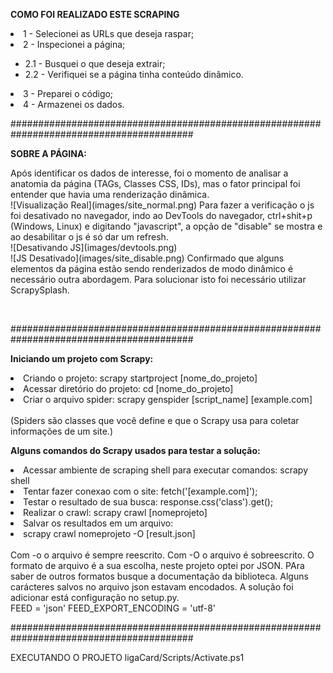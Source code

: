 <b>COMO FOI REALIZADO ESTE SCRAPING</b>
<br>
<li>1 - Selecionei as URLs que deseja raspar;</li>
<li>2 - Inspecionei a página;</li>
<ul>
    <li>2.1 - Busquei o que deseja extrair;</li>
    <li>2.2 - Verifiquei se a página tinha conteúdo dinâmico.</li>
</ul>
<li>3 - Preparei o código;</li>
<li>4 - Armazenei os dados.</li>

#########################################################################################

<b>SOBRE A PÁGINA:</b><br>
<p>Após identificar os dados de interesse, foi o momento de analisar a anatomia da página (TAGs, Classes CSS, IDs),
mas o fator principal foi entender que havia uma renderização dinâmica.<br>
![Visualização Real](images/site_normal.png)
Para fazer a verificação o js foi desativado no navegador, indo ao DevTools do navegador, ctrl+shit+p (Windows, Linux) e digitando "javascript",
a opção de "disable" se mostra e ao desabilitar o js é só dar um refresh.<br>
![Desativando JS](images/devtools.png)<br>
![JS Desativado](images/site_disable.png)
Confirmado que alguns elementos da página estão sendo renderizados de modo dinâmico é necessário outra abordagem.
Para solucionar isto foi necessário utilizar ScrapySplash.</p>
<br>

#########################################################################################

<b>Iniciando um projeto com Scrapy:</b><br>
<li>Criando o projeto: scrapy startproject [nome_do_projeto]</li>
<li>Acessar diretório do projeto: cd [nome_do_projeto]</li>
<li>Criar o arquivo spider: scrapy genspider [script_name] [example.com]</li><br>
(Spiders são classes que você define e que o Scrapy usa para coletar informações de um site.)

<b>Alguns comandos do Scrapy usados para testar a solução:</b><br>
<li>Acessar ambiente de scraping shell para executar comandos: scrapy shell</li>
<li>Tentar fazer conexao com o site: fetch('[example.com]');</li>
<li>Testar o resultado de sua busca: response.css('class').get();</li>
<li>Realizar o crawl: scrapy crawl [nomeprojeto]</li>
<li>Salvar os resultados em um arquivo:</li>
<li>scrapy crawl nomeprojeto -O [result.json]</li><br>
Com -o o arquivo é sempre reescrito. Com -O o arquivo é sobreescrito.
O formato de arquivo é a sua escolha, neste projeto optei por JSON. PAra saber de outros formatos busque a documentação da biblioteca.
Alguns carácteres salvos no arquivo json estavam encodados. A solução foi adicionar está
configuração no setup.py.<br>
FEED = 'json'
FEED_EXPORT_ENCODING = 'utf-8'

#########################################################################################

EXECUTANDO O PROJETO
ligaCard/Scripts/Activate.ps1